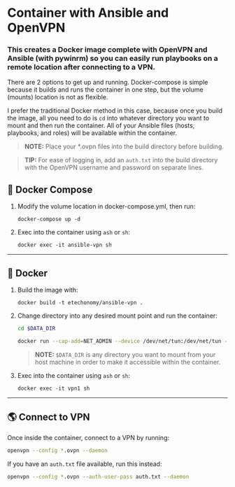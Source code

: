 # Container with Ansible and OpenVPN

### This creates a Docker image complete with OpenVPN and Ansible (with pywinrm) so you can easily run playbooks on a remote location after connecting to a VPN.

There are 2 options to get up and running. Docker-compose is simple because it builds and runs the container in one step, but the volume (mounts) location is not as flexible.

I prefer the traditional Docker method in this case, because once you build the image, all you need to do is `cd` into whatever directory you want to mount and then run the container. All of your Ansible files (hosts, playbooks, and roles) will be available within the container.

>**NOTE:** Place your *.ovpn files into the build directory before building.

>**TIP:** For ease of logging in, add an `auth.txt` into the build directory with the OpenVPN username and password on separate lines.

## :whale2: Docker Compose

1. Modify the volume location in docker-compose.yml, then run:
    ```
    docker-compose up -d
    ```
2. Exec into the container using `ash` or `sh`:
    ```
    docker exec -it ansible-vpn sh
    ```
---

## :whale: Docker

1. Build the image with:
    ```
    docker build -t etechonomy/ansible-vpn .
    ```

2. Change directory into any desired mount point and run the container:
    ```bash
    cd $DATA_DIR
    ```
    ```bash
    docker run --cap-add=NET_ADMIN --device /dev/net/tun:/dev/net/tun --mount type=bind,source=$(pwd),target=/tmp/mount -w /tmp -td -e 'PS1=[\u@\h \W]\$ ' --hostname ansible --name ansible-vpn etechonomy/ansible-vpn
    ```
    >**NOTE:** `$DATA_DIR` is any directory you want to mount from your host machine in order to make it accessible within the container.

3. Exec into the container using `ash` or `sh`:
    ```
    docker exec -it vpn1 sh
    ```

---

## :earth_americas: Connect to VPN

Once inside the container, connect to a VPN by running:

```bash
openvpn --config *.ovpn --daemon
```

If you have an `auth.txt` file available, run this instead:
```bash
openvpn --config *.ovpn --auth-user-pass auth.txt --daemon
```